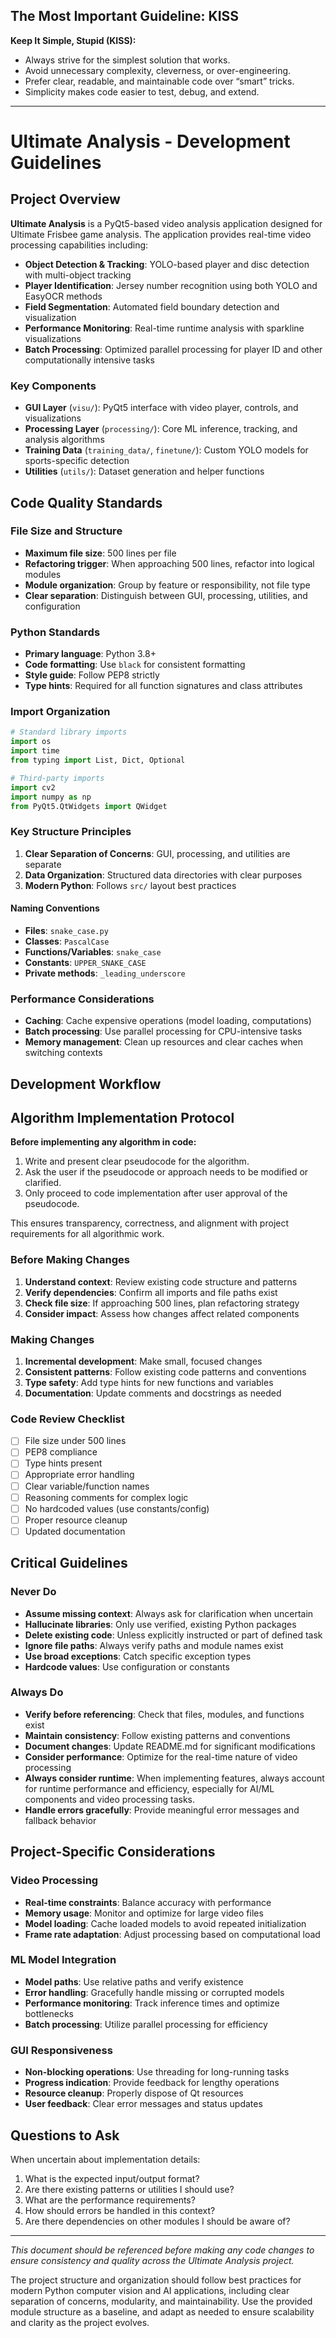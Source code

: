 ## The Most Important Guideline: KISS

**Keep It Simple, Stupid (KISS):**
- Always strive for the simplest solution that works.
- Avoid unnecessary complexity, cleverness, or over-engineering.
- Prefer clear, readable, and maintainable code over “smart” tricks.
- Simplicity makes code easier to test, debug, and extend.

---

# Ultimate Analysis - Development Guidelines

## Project Overview

**Ultimate Analysis** is a PyQt5-based video analysis application designed for Ultimate Frisbee game analysis. The application provides real-time video processing capabilities including:

- **Object Detection & Tracking**: YOLO-based player and disc detection with multi-object tracking
- **Player Identification**: Jersey number recognition using both YOLO and EasyOCR methods
- **Field Segmentation**: Automated field boundary detection and visualization
- **Performance Monitoring**: Real-time runtime analysis with sparkline visualizations
- **Batch Processing**: Optimized parallel processing for player ID and other computationally intensive tasks

### Key Components
- **GUI Layer** (`visu/`): PyQt5 interface with video player, controls, and visualizations
- **Processing Layer** (`processing/`): Core ML inference, tracking, and analysis algorithms
- **Training Data** (`training_data/`, `finetune/`): Custom YOLO models for sports-specific detection
- **Utilities** (`utils/`): Dataset generation and helper functions

## Code Quality Standards

### File Size and Structure
- **Maximum file size**: 500 lines per file
- **Refactoring trigger**: When approaching 500 lines, refactor into logical modules
- **Module organization**: Group by feature or responsibility, not file type
- **Clear separation**: Distinguish between GUI, processing, utilities, and configuration

### Python Standards
- **Primary language**: Python 3.8+
- **Code formatting**: Use `black` for consistent formatting
- **Style guide**: Follow PEP8 strictly
- **Type hints**: Required for all function signatures and class attributes

### Import Organization
```python
# Standard library imports
import os
import time
from typing import List, Dict, Optional

# Third-party imports
import cv2
import numpy as np
from PyQt5.QtWidgets import QWidget
```

### Key Structure Principles

1. **Clear Separation of Concerns**: GUI, processing, and utilities are separate
2. **Data Organization**: Structured data directories with clear purposes
3. **Modern Python**: Follows `src/` layout best practices

#### Naming Conventions
- **Files**: `snake_case.py`
- **Classes**: `PascalCase`
- **Functions/Variables**: `snake_case`
- **Constants**: `UPPER_SNAKE_CASE`
- **Private methods**: `_leading_underscore`

### Performance Considerations
- **Caching**: Cache expensive operations (model loading, computations)
- **Batch processing**: Use parallel processing for CPU-intensive tasks
- **Memory management**: Clean up resources and clear caches when switching contexts


## Development Workflow

## Algorithm Implementation Protocol

**Before implementing any algorithm in code:**
1. Write and present clear pseudocode for the algorithm.
2. Ask the user if the pseudocode or approach needs to be modified or clarified.
3. Only proceed to code implementation after user approval of the pseudocode.

This ensures transparency, correctness, and alignment with project requirements for all algorithmic work.

### Before Making Changes
1. **Understand context**: Review existing code structure and patterns
2. **Verify dependencies**: Confirm all imports and file paths exist
3. **Check file size**: If approaching 500 lines, plan refactoring strategy
4. **Consider impact**: Assess how changes affect related components

### Making Changes
1. **Incremental development**: Make small, focused changes
2. **Consistent patterns**: Follow existing code patterns and conventions
3. **Type safety**: Add type hints for new functions and variables
4. **Documentation**: Update comments and docstrings as needed

### Code Review Checklist
- [ ] File size under 500 lines
- [ ] PEP8 compliance
- [ ] Type hints present
- [ ] Appropriate error handling
- [ ] Clear variable/function names
- [ ] Reasoning comments for complex logic
- [ ] No hardcoded values (use constants/config)
- [ ] Proper resource cleanup
- [ ] Updated documentation

## Critical Guidelines

### Never Do
- **Assume missing context**: Always ask for clarification when uncertain
- **Hallucinate libraries**: Only use verified, existing Python packages
- **Delete existing code**: Unless explicitly instructed or part of defined task
- **Ignore file paths**: Always verify paths and module names exist
- **Use broad exceptions**: Catch specific exception types
- **Hardcode values**: Use configuration or constants

### Always Do
- **Verify before referencing**: Check that files, modules, and functions exist
- **Maintain consistency**: Follow existing patterns and conventions
- **Document changes**: Update README.md for significant modifications
- **Consider performance**: Optimize for the real-time nature of video processing
- **Always consider runtime**: When implementing features, always account for runtime performance and efficiency, especially for AI/ML components and video processing tasks.
- **Handle errors gracefully**: Provide meaningful error messages and fallback behavior

## Project-Specific Considerations

### Video Processing
- **Real-time constraints**: Balance accuracy with performance
- **Memory usage**: Monitor and optimize for large video files
- **Model loading**: Cache loaded models to avoid repeated initialization
- **Frame rate adaptation**: Adjust processing based on computational load

### ML Model Integration
- **Model paths**: Use relative paths and verify existence
- **Error handling**: Gracefully handle missing or corrupted models
- **Performance monitoring**: Track inference times and optimize bottlenecks
- **Batch processing**: Utilize parallel processing for efficiency

### GUI Responsiveness
- **Non-blocking operations**: Use threading for long-running tasks
- **Progress indication**: Provide feedback for lengthy operations
- **Resource cleanup**: Properly dispose of Qt resources
- **User feedback**: Clear error messages and status updates

## Questions to Ask
When uncertain about implementation details:
1. What is the expected input/output format?
2. Are there existing patterns or utilities I should use?
3. What are the performance requirements?
4. How should errors be handled in this context?
5. Are there dependencies on other modules I should be aware of?

---

*This document should be referenced before making any code changes to ensure consistency and quality across the Ultimate Analysis project.*

The project structure and organization should follow best practices for modern Python computer vision and AI applications, including clear separation of concerns, modularity, and maintainability. Use the provided module structure as a baseline, and adapt as needed to ensure scalability and clarity as the project evolves.
